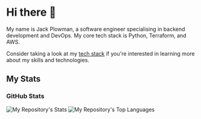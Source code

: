 # Hi there 👋

My name is Jack Plowman, a software engineer specialising in backend development and DevOps. My core tech stack is Python, Terraform, and AWS.

Consider taking a look at my [tech stack](my-tech.md) if you're interested in learning more about my skills and technologies.

## My Stats

### GitHub Stats

![My Repository's Stats](https://github-readme-stats.vercel.app/api?username=JackPlowman&show_icons=true&theme=transparent)
![My Repository's Top Languages](https://github-readme-stats.vercel.app/api/top-langs/?username=JackPlowman&layout=compact&theme=transparent)
